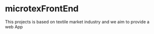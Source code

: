 # microtexFrontEnd
This projects is based on textile market industry and we aim to provide a web App 
